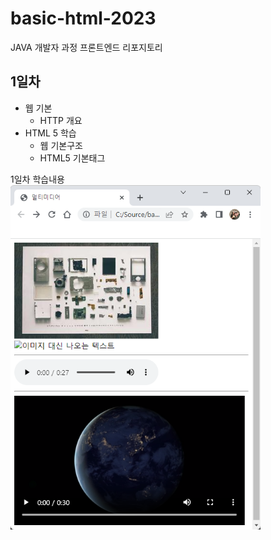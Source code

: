# basic-html-2023
JAVA 개발자 과정 프론트엔드 리포지토리

## 1일차

- 웹 기본
    - HTTP 개요
- HTML 5 학습
    -  웹 기본구조
    - HTML5 기본태그
  
 1일차 학습내용
 <br>
 <img src = "https://github.com/khjj567/basic-html-2023/blob/main/KakaoTalk_20230321_165255837.png" width="400">
